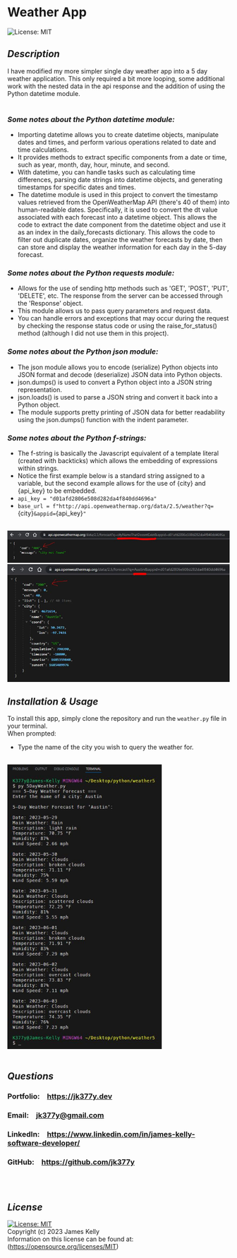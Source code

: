 # Weather App
![License: MIT](https://img.shields.io/badge/License-MIT-blue.svg)

## *Description*
I have modified my more simpler single day weather app into a 5 day weather application. This only required a bit more looping, some additional work with the nested data in the api response and the addition of using the Python datetime module.
<br>
<br>

### ***Some notes about the Python datetime module:***<br>
 - Importing datetime allows you to create datetime objects, manipulate dates and times, and perform various operations related to date and time calculations.<br>
 - It provides methods to extract specific components from a date or time, such as year, month, day, hour, minute, and second.<br>
 - With datetime, you can handle tasks such as calculating time differences, parsing date strings into datetime objects, and generating timestamps for specific dates and times.<br>
 - The datetime module is used in this project to convert the timestamp values retrieved from the OpenWeatherMap API (there's 40 of them) into human-readable dates. Specifically, it is used to convert the dt value associated with each forecast into a datetime object. This allows the code to extract the date component from the datetime object and use it as an index in the daily_forecasts dictionary. This allows the code to filter out duplicate dates, organize the weather forecasts by date, then can store and display the weather information for each day in the 5-day forecast.<br>

### ***Some notes about the Python requests module:***<br>
 - Allows for the use of sending http methods such as 'GET', 'POST', 'PUT', 'DELETE', etc. The response from the server can be accessed through the 'Response' object.<br>
 - This module allows us to pass query parameters and request data.<br>
 - You can handle errors and exceptions that may occur during the request by checking the response status code or using the raise_for_status() method (although I did not use them in this project).<br>

### ***Some notes about the Python json module:***<br>
 - The json module allows you to encode (serialize) Python objects into JSON format and decode (deserialize) JSON data into Python objects.<br>
 - json.dumps() is used to convert a Python object into a JSON string representation.<br>
 - json.loads() is used to parse a JSON string and convert it back into a Python object.<br>
 - The module supports pretty printing of JSON data for better readability using the json.dumps() function with the indent parameter.<br>

### ***Some notes about the Python f-strings:***<br>
 - The f-string is basically the Javascript equivalent of a template literal (created with backticks) which allows the embedding of expressions within strings.<br>
 - Notice the first example below is a standard string assigned to a variable, but the second example allows for the use of {city} and {api_key} to be embedded.<br>
 - `api_key = "d01afd2806e508d282da4f840dd4696a"`<br>
 - `base_url = f"http://api.openweathermap.org/data/2.5/weather?q=`{city}`&appid=`{api_key}`"`<br>
<br>

<img src="images/screenshot3.JPG" alt="screenshot3" width="700" />
<br>

<img src="images/screenshot2.JPG" alt="screenshot2" width="700" />
<br>

## *Installation & Usage*
To install this app, simply clone the repository and run the `weather.py` file in your terminal.
<br>
When prompted:<br>
 - Type the name of the city you wish to query the weather for.<br>
<br>

<img src="images/screenshot.JPG" alt="screenshot" width="350" />
<br>
<br>

## *Questions*
<h3>Portfolio:&emsp;<a href="https://jk377y.dev" target="_blank">https://jk377y.dev</a></h3>
<h3>Email:&emsp;<a href="mailto:jk377y@gmail.com" target="_blank">jk377y@gmail.com</a></h3>
<h3>LinkedIn:&emsp;<a href="https://www.linkedin.com/in/james-kelly-software-developer/" target="_blank">https://www.linkedin.com/in/james-kelly-software-developer/</a></h3>
<h3>GitHub:&emsp;<a href="https://github.com/jk377y" target="_blank">https://github.com/jk377y</a></h3>
<br>
<br>

## *License*
[![License: MIT](https://img.shields.io/badge/License-MIT-blue.svg)](https://opensource.org/licenses/MIT)
<br>Copyright (c) 2023 James Kelly
<br>Information on this license can be found at: (https://opensource.org/licenses/MIT)